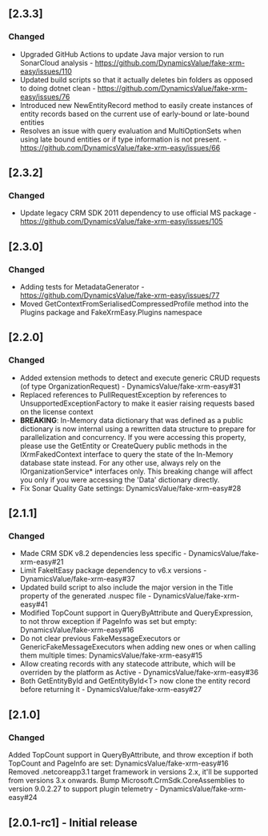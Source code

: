 ## [2.3.3]

### Changed

-  Upgraded GitHub Actions to update Java major version to run SonarCloud analysis - https://github.com/DynamicsValue/fake-xrm-easy/issues/110
 - Updated build scripts so that it actually deletes bin folders as opposed to doing dotnet clean -  https://github.com/DynamicsValue/fake-xrm-easy/issues/76
 - Introduced new NewEntityRecord method to easily create instances of entity records based on the current use of early-bound or late-bound entities 
 - Resolves an issue with query evaluation and MultiOptionSets when using late bound entities or if type information is not present. - https://github.com/DynamicsValue/fake-xrm-easy/issues/66

## [2.3.2]

### Changed

- Update legacy CRM SDK 2011 dependency to use official MS package - https://github.com/DynamicsValue/fake-xrm-easy/issues/105

## [2.3.0]

### Changed

- Adding tests for MetadataGenerator - https://github.com/DynamicsValue/fake-xrm-easy/issues/77
- Moved GetContextFromSerialisedCompressedProfile method into the Plugins package and FakeXrmEasy.Plugins namespace

## [2.2.0]

### Changed

- Added extension methods to detect and execute generic CRUD requests (of type OrganizationRequest) - DynamicsValue/fake-xrm-easy#31
- Replaced references to PullRequestException by references to UnsupportedExceptionFactory to make it easier raising requests based on the license context
- **BREAKING**: In-Memory data dictionary that was defined as a public dictionary is now internal using a rewritten data structure to prepare for parallelization and concurrency. If you were accessing this property, please use the GetEntity or CreateQuery public methods in the IXrmFakedContext interface to query the state of the In-Memory database state instead. For any other use, always rely on the IOrganizationService* interfaces only. This breaking change will affect you only if you were accessing the 'Data' dictionary directly.
- Fix Sonar Quality Gate settings: DynamicsValue/fake-xrm-easy#28
 

## [2.1.1]

### Changed

- Made CRM SDK v8.2 dependencies less specific - DynamicsValue/fake-xrm-easy#21
- Limit FakeItEasy package dependency to v6.x versions - DynamicsValue/fake-xrm-easy#37
- Updated build script to also include the major version in the Title property of the generated .nuspec file - DynamicsValue/fake-xrm-easy#41
- Modified TopCount support in QueryByAttribute and QueryExpression, to not throw exception if PageInfo was set but empty: DynamicsValue/fake-xrm-easy#16
- Do not clear previous FakeMessageExecutors or GenericFakeMessageExecutors when adding new ones or when calling them multiple times: DynamicsValue/fake-xrm-easy#15
- Allow creating records with any statecode attribute, which will be overriden by the platform as Active - DynamicsValue/fake-xrm-easy#36
- Both GetEntityById and GetEntityById&lt;T&gt; now clone the entity record before returning it - DynamicsValue/fake-xrm-easy#27

## [2.1.0]

### Changed

Added TopCount support in QueryByAttribute, and throw exception if both TopCount and PageInfo are set: DynamicsValue/fake-xrm-easy#16
Removed .netcoreapp3.1 target framework in versions 2.x, it'll be supported from versions 3.x onwards.
Bump Microsoft.CrmSdk.CoreAssemblies to version 9.0.2.27 to support plugin telemetry - DynamicsValue/fake-xrm-easy#24

## [2.0.1-rc1] - Initial release